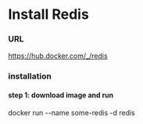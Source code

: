 # Install Redis

### URL
https://hub.docker.com/_/redis

### installation
#### step 1: download image and run
docker run --name some-redis -d redis
